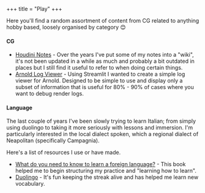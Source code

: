 +++
title = "Play"
+++

Here you'll find a random assortment of content from CG related to anything hobby based, loosely organised by category 😊

#### CG

- [Houdini Notes](https://github.com/carlocarfora/houdini-notes/wiki) - Over the years I've put some of my notes into a "wiki", it's not been updated in a while as much and probably a bit outdated in places but I still find it useful to refer to when doing certain things.
- [Arnold Log Viewer](https://github.com/carlocarfora/arnold-log-viewer) - Using Streamlit I wanted to create a simple log viewer for Arnold. Designed to be simple to use and display only a subset of information that is useful for 80% - 90% of cases where you want to debug render logs.


#### Language

The last couple of years I've been slowly trying to learn Italian; from simply using duolingo to taking it more seriously with lessons and immersion. I'm particularly interested in the local dialect spoken, which a regional dialect of Neapolitan (specifically Campagnia).

Here's a list of resources I use or have made.

 - [What do you need to know to learn a foreign language?](https://www.wgtn.ac.nz/lals/resources/paul-nations-resources/paul-nations-publications/publications/documents/foreign-language_1125.pdf) - This book helped me to begin structuring my practice and "learning how to learn".
 - [Duolingo](https://www.duolingo.com/) - It's fun keeping the streak alive and has helped me learn new vocabulary.
